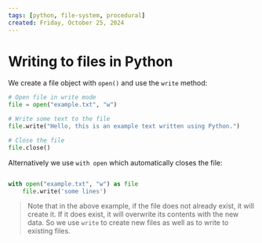 ```yaml
---
tags: [python, file-system, procedural]
created: Friday, October 25, 2024
---
```


# Writing to files in Python

We create a file object with `open()` and use the `write` method:

```py
# Open file in write mode
file = open("example.txt", "w")

# Write some text to the file
file.write("Hello, this is an example text written using Python.")

# Close the file
file.close()
```

Alternatively we use `with open` which automatically closes the file:

```py

with open("example.txt", "w") as file
    file.write('some lines')

```

> Note that in the above example, if the file does not already exist, it will
> create it. If it does exist, it will overwrite its contents with the new data.
> So we use `write` to create new files as well as to write to existing files.
